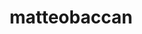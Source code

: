 ---
title: matteobaccan
github: https://github.com/matteobaccan
mode: dark
transition: 1s
score: 71.2
archetype:
- Little Bit of Everything
---